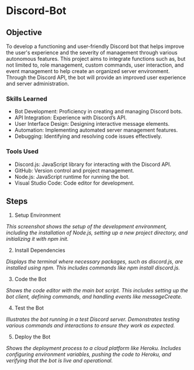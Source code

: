 
# Discord-Bot

## Objective

To develop a functioning and user-friendly Discord bot that helps improve the user's experience and the severity of management through various autonomous features. This project aims to integrate functions such as, but not limited to, role management, custom commands, user interaction, and event management to help create an organized server environment. Through the Discord API, the bot will provide an improved user experience and server administration.

### Skills Learned

- Bot Development: Proficiency in creating and managing Discord bots.
- API Integration: Experience with Discord’s API.
- User Interface Design: Designing interactive message elements.
- Automation: Implementing automated server management features.
- Debugging: Identifying and resolving code issues effectively.

### Tools Used

- Discord.js: JavaScript library for interacting with the Discord API.
- GitHub: Version control and project management.
- Node.js: JavaScript runtime for running the bot.
- Visual Studio Code: Code editor for development.

## Steps

1. Setup Environment

*This screenshot shows the setup of the development environment, including the installation of Node.js, setting up a new project directory, and initializing it with npm init.*

2. Install Dependencies

*Displays the terminal where necessary packages, such as discord.js, are installed using npm. This includes commands like npm install discord.js.*

3. Code the Bot

*Shows the code editor with the main bot script. This includes setting up the bot client, defining commands, and handling events like messageCreate.*

4. Test the Bot

*Illustrates the bot running in a test Discord server. Demonstrates testing various commands and interactions to ensure they work as expected.*

5. Deploy the Bot

*Shows the deployment process to a cloud platform like Heroku. Includes configuring environment variables, pushing the code to Heroku, and verifying that the bot is live and operational.*
